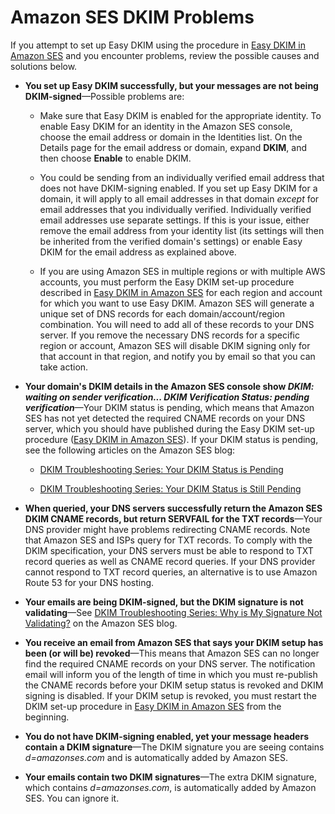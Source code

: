 # Amazon SES DKIM Problems<a name="DKIM-problems"></a>

If you attempt to set up Easy DKIM using the procedure in [Easy DKIM in Amazon SES](easy-dkim.md) and you encounter problems, review the possible causes and solutions below\.

+ **You set up Easy DKIM successfully, but your messages are not being DKIM\-signed**—Possible problems are:

  + Make sure that Easy DKIM is enabled for the appropriate identity\. To enable Easy DKIM for an identity in the Amazon SES console, choose the email address or domain in the Identities list\. On the Details page for the email address or domain, expand **DKIM**, and then choose **Enable** to enable DKIM\.

  + You could be sending from an individually verified email address that does not have DKIM\-signing enabled\. If you set up Easy DKIM for a domain, it will apply to all email addresses in that domain *except* for email addresses that you individually verified\. Individually verified email addresses use separate settings\. If this is your issue, either remove the email address from your identity list \(its settings will then be inherited from the verified domain's settings\) or enable Easy DKIM for the email address as explained above\.

  + If you are using Amazon SES in multiple regions or with multiple AWS accounts, you must perform the Easy DKIM set\-up procedure described in [Easy DKIM in Amazon SES](easy-dkim.md) for each region and account for which you want to use Easy DKIM\. Amazon SES will generate a unique set of DNS records for each domain/account/region combination\. You will need to add all of these records to your DNS server\. If you remove the necessary DNS records for a specific region or account, Amazon SES will disable DKIM signing only for that account in that region, and notify you by email so that you can take action\. 

+ **Your domain's DKIM details in the Amazon SES console show *DKIM: waiting on sender verification\.\.\. DKIM Verification Status: pending verification***—Your DKIM status is pending, which means that Amazon SES has not yet detected the required CNAME records on your DNS server, which you should have published during the Easy DKIM set\-up procedure \([Easy DKIM in Amazon SES](easy-dkim.md)\)\. If your DKIM status is pending, see the following articles on the Amazon SES blog:

  + [ DKIM Troubleshooting Series: Your DKIM Status is Pending](https://aws.amazon.com//blogs/ses/dkim-troubleshooting-series-your-dkim-status-is-pending/)

  + [ DKIM Troubleshooting Series: Your DKIM Status is Still Pending](https://aws.amazon.com//blogs/ses/dkim-troubleshooting-series-your-dkim-status-is-still-pending/)

+ **When queried, your DNS servers successfully return the Amazon SES DKIM CNAME records, but return SERVFAIL for the TXT records**—Your DNS provider might have problems redirecting CNAME records\. Note that Amazon SES and ISPs query for TXT records\. To comply with the DKIM specification, your DNS servers must be able to respond to TXT record queries as well as CNAME record queries\. If your DNS provider cannot respond to TXT record queries, an alternative is to use Amazon Route 53 for your DNS hosting\. 

+ **Your emails are being DKIM\-signed, but the DKIM signature is not validating**—See [ DKIM Troubleshooting Series: Why is My Signature Not Validating?](https://aws.amazon.com//blogs/ses/dkim-troubleshooting-series-why-is-my-signature-not-validating/) on the Amazon SES blog\.

+ **You receive an email from Amazon SES that says your DKIM setup has been \(or will be\) revoked**—This means that Amazon SES can no longer find the required CNAME records on your DNS server\. The notification email will inform you of the length of time in which you must re\-publish the CNAME records before your DKIM setup status is revoked and DKIM signing is disabled\. If your DKIM setup is revoked, you must restart the DKIM set\-up procedure in [Easy DKIM in Amazon SES](easy-dkim.md) from the beginning\.

+ **You do not have DKIM\-signing enabled, yet your message headers contain a DKIM signature**—The DKIM signature you are seeing contains *d=amazonses\.com* and is automatically added by Amazon SES\.

+ **Your emails contain two DKIM signatures**—The extra DKIM signature, which contains *d=amazonses\.com*, is automatically added by Amazon SES\. You can ignore it\.
